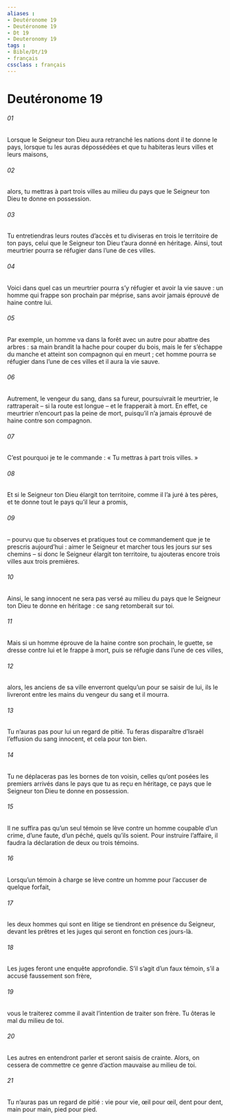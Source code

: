 ```yaml
---
aliases : 
- Deutéronome 19
- Deutéronome 19
- Dt 19
- Deuteronomy 19
tags : 
- Bible/Dt/19
- français
cssclass : français
---
```


# Deutéronome 19

###### 01
Lorsque le Seigneur ton Dieu aura retranché les nations dont il te donne le pays, lorsque tu les auras dépossédées et que tu habiteras leurs villes et leurs maisons,
###### 02
alors, tu mettras à part trois villes au milieu du pays que le Seigneur ton Dieu te donne en possession.
###### 03
Tu entretiendras leurs routes d’accès et tu diviseras en trois le territoire de ton pays, celui que le Seigneur ton Dieu t’aura donné en héritage. Ainsi, tout meurtrier pourra se réfugier dans l’une de ces villes.
###### 04
Voici dans quel cas un meurtrier pourra s’y réfugier et avoir la vie sauve : un homme qui frappe son prochain par méprise, sans avoir jamais éprouvé de haine contre lui.
###### 05
Par exemple, un homme va dans la forêt avec un autre pour abattre des arbres : sa main brandit la hache pour couper du bois, mais le fer s’échappe du manche et atteint son compagnon qui en meurt ; cet homme pourra se réfugier dans l’une de ces villes et il aura la vie sauve.
###### 06
Autrement, le vengeur du sang, dans sa fureur, poursuivrait le meurtrier, le rattraperait – si la route est longue – et le frapperait à mort. En effet, ce meurtrier n’encourt pas la peine de mort, puisqu’il n’a jamais éprouvé de haine contre son compagnon.
###### 07
C’est pourquoi je te le commande : « Tu mettras à part trois villes. »
###### 08
Et si le Seigneur ton Dieu élargit ton territoire, comme il l’a juré à tes pères, et te donne tout le pays qu’il leur a promis,
###### 09
– pourvu que tu observes et pratiques tout ce commandement que je te prescris aujourd’hui : aimer le Seigneur et marcher tous les jours sur ses chemins – si donc le Seigneur élargit ton territoire, tu ajouteras encore trois villes aux trois premières.
###### 10
Ainsi, le sang innocent ne sera pas versé au milieu du pays que le Seigneur ton Dieu te donne en héritage : ce sang retomberait sur toi.
###### 11
Mais si un homme éprouve de la haine contre son prochain, le guette, se dresse contre lui et le frappe à mort, puis se réfugie dans l’une de ces villes,
###### 12
alors, les anciens de sa ville enverront quelqu’un pour se saisir de lui, ils le livreront entre les mains du vengeur du sang et il mourra.
###### 13
Tu n’auras pas pour lui un regard de pitié. Tu feras disparaître d’Israël l’effusion du sang innocent, et cela pour ton bien.
###### 14
Tu ne déplaceras pas les bornes de ton voisin, celles qu’ont posées les premiers arrivés dans le pays que tu as reçu en héritage, ce pays que le Seigneur ton Dieu te donne en possession.
###### 15
Il ne suffira pas qu’un seul témoin se lève contre un homme coupable d’un crime, d’une faute, d’un péché, quels qu’ils soient. Pour instruire l’affaire, il faudra la déclaration de deux ou trois témoins.
###### 16
Lorsqu’un témoin à charge se lève contre un homme pour l’accuser de quelque forfait,
###### 17
les deux hommes qui sont en litige se tiendront en présence du Seigneur, devant les prêtres et les juges qui seront en fonction ces jours-là.
###### 18
Les juges feront une enquête approfondie. S’il s’agit d’un faux témoin, s’il a accusé faussement son frère,
###### 19
vous le traiterez comme il avait l’intention de traiter son frère. Tu ôteras le mal du milieu de toi.
###### 20
Les autres en entendront parler et seront saisis de crainte. Alors, on cessera de commettre ce genre d’action mauvaise au milieu de toi.
###### 21
Tu n’auras pas un regard de pitié : vie pour vie, œil pour œil, dent pour dent, main pour main, pied pour pied.
